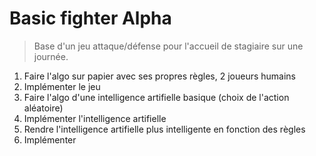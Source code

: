 # Basic fighter Alpha

> Base d'un jeu attaque/défense pour l'accueil de stagiaire sur une journée.

1. Faire l'algo sur papier avec ses propres règles, 2 joueurs humains
2. Implémenter le jeu
3. Faire l'algo d'une intelligence artifielle basique (choix de l'action aléatoire)
4. Implémenter l'intelligence artifielle
5. Rendre l'intelligence artifielle plus intelligente en fonction des règles
6. Implémenter